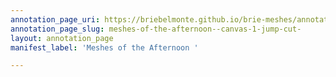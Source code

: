 ```yaml
---
annotation_page_uri: https://briebelmonte.github.io/brie-meshes/annotations/meshes-of-the-afternoon--canvas-1-jump-cut-.json
annotation_page_slug: meshes-of-the-afternoon--canvas-1-jump-cut-
layout: annotation_page
manifest_label: 'Meshes of the Afternoon '

---
```

